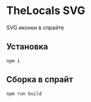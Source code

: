 # TheLocals SVG

SVG иконки в спрайте

## Установка

```
npm i
```

## Сборка в спрайт

```
npm run build
```